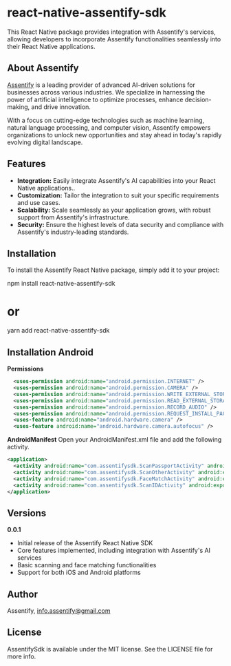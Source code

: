 # react-native-assentify-sdk


This React Native package provides integration with Assentify's services, allowing developers to incorporate Assentify functionalities seamlessly into their React Native applications.

## About Assentify

[Assentify](https://assentify.com/home) is a leading provider of advanced AI-driven solutions for businesses across various industries. We specialize in harnessing the power of artificial intelligence to optimize processes, enhance decision-making, and drive innovation.

With a focus on cutting-edge technologies such as machine learning, natural language processing, and computer vision, Assentify empowers organizations to unlock new opportunities and stay ahead in today's rapidly evolving digital landscape.

## Features

- **Integration:** Easily integrate Assentify's AI capabilities into your React Native applications..
- **Customization:** Tailor the integration to suit your specific requirements and use cases.
- **Scalability:**  Scale seamlessly as your application grows, with robust support from Assentify's infrastructure.
- **Security:** Ensure the highest levels of data security and compliance with Assentify's industry-leading standards.

## Installation

To install the Assentify React Native package, simply add it to your project:

npm install react-native-assentify-sdk
# or
yarn add react-native-assentify-sdk

## Installation Android
**Permissions**

```xml
  <uses-permission android:name="android.permission.INTERNET" />
  <uses-permission android:name="android.permission.CAMERA" />
  <uses-permission android:name="android.permission.WRITE_EXTERNAL_STORAGE" />
  <uses-permission android:name="android.permission.READ_EXTERNAL_STORAGE" />
  <uses-permission android:name="android.permission.RECORD_AUDIO" />
  <uses-permission android:name="android.permission.REQUEST_INSTALL_PACKAGES" />
  <uses-feature android:name="android.hardware.camera" />
  <uses-feature android:name="android.hardware.camera.autofocus" />
```
**AndroidManifest** Open your AndroidManifest.xml file and add the following activity.

```xml
<application>
  <activity android:name="com.assentifysdk.ScanPassportActivity" android:exported="true" android:noHistory="true" />
  <activity android:name="com.assentifysdk.ScanOtherActivity" android:exported="true" android:noHistory="true" />
  <activity android:name="com.assentifysdk.FaceMatchActivity" android:exported="true" android:noHistory="true" />
  <activity android:name="com.assentifysdk.ScanIDActivity" android:exported="true" android:noHistory="true" />
</application>
```

## Versions
**0.0.1**
- Initial release of the Assentify React Native SDK
- Core features implemented, including integration with Assentify's AI services
- Basic scanning and face matching functionalities
- Support for both iOS and Android platforms


## Author

Assentify, info.assentify@gmail.com

## License

AssentifySdk is available under the MIT license. See the LICENSE file for more info.
